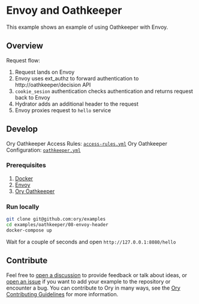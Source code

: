 # Envoy and Oathkeeper

This example shows an example of using Oathkeeper with Envoy.

## Overview

Request flow:

1. Request lands on Envoy
1. Envoy uses ext_authz to forward authentication to http://oathkeeper/decision API
1. `cookie_sesion` authentication checks authentication and returns request back to Envoy
1. Hydrator adds an additional header to the request
1. Envoy proxies request to `hello` service

## Develop

Ory Oathkeeper Access Rules: [`access-rules.yml`](./oathkeeper/access-rules.yml) Ory Oathkeeper Configuration:
[`oathkeeper.yml`](./oathkeeper/oathkeeper.yml)

### Prerequisites

1. [Docker](https://docs.docker.com/get-docker/)
1. [Envoy](https://www.envoyproxy.io/docs/envoy/latest/start/install)
1. [Ory Oathkeeper](https://www.ory.sh/docs/oathkeeper/install)

### Run locally

```bash
git clone git@github.com:ory/examples
cd examples/oathkeeper/08-envoy-header
docker-compose up
```

Wait for a couple of seconds and open `http://127.0.0.1:8080/hello`

## Contribute

Feel free to [open a discussion](https://github.com/ory/examples/discussions/new) to provide feedback or talk about ideas, or
[open an issue](https://github.com/ory/examples/issues/new) if you want to add your example to the repository or encounter a bug.
You can contribute to Ory in many ways, see the [Ory Contributing Guidelines](https://www.ory.sh/docs/ecosystem/contributing) for
more information.
